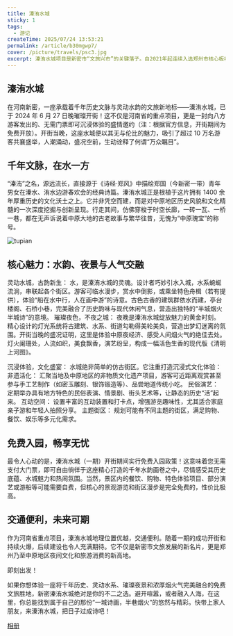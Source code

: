 ```yaml
---
title: 溱洧水城
sticky: 1
tags:
  - 游记
createTime: 2025/07/24 13:53:21
permalink: /article/b30mgwp7/
cover: /picture/travels/psc3.jpg
excerpt: 溱洧水城项目是新密市“文旅兴市”的关键落子。自2021年起连续入选郑州市核心板块、“三个一批”重点项目及城市有机更新项目。下一步，新密市将深入贯彻落实习近平总书记视察河南重要讲话精神，继续坚守“保护优先、科学利用”原则守护古城根脉，同时引入多元业态激发创新活力，凝聚社会各界力量，共同谱写“古今交融、主客共享”的新篇章，把文旅产业打造成支柱、民生、幸福产业。
---
```


<script setup>
import { ref, onMounted } from 'vue'

const list = ref([])

onMounted(() => {


  const mockWallpapers = [

  {
    title: "溱洧水城",
    author: "xiaomi",
    description: "灵动水城，古韵新生",
    date: "2025/07/01 08:30",
    url: "/picture/travels/psc.jpg"
  },
  {
    title: "溱洧水城",
    author: "xiaomi",
    description: "沉浸体验，文化盛宴",
    date: "2025/07/05 18:45",
    url: "/picture/travels/psc2.jpg"
  },
  {
    title: "溱洧水城",
    author: "xiaomi",
    description: "灯火阑珊处，人流如织，美食飘香，演艺纷呈",
    date: "2025/07/10 22:15",
    url: "/picture/travels/psc3.jpg"
  },
  {
    title: "溱洧水城",
    author: "xiaomi",
    description: "亭台楼阁、石桥小巷",
    date: "2025/07/15 14:20",
    url: "/picture/travels/psc4.jpg"
  }
];

// 模拟本地请求
list.value = mockWallpapers.map(item => ({
  title: item.title,
  image: item.url,
  author: item.author,
  description: item.description,
  date: item.date,
  href: item.url
}));
  // const res = await fetch('https://api.pengzhanbo.cn/wallpaper/bing/zh/').then((res) => res.json())
  // list.value = res.map(item => ({
  //   title: item.title,
  //   image: item.url,
  //   author: item.copyright.replace('© ', '').split('/')?.[0].trim(),
  //   description: item.description,
  //   date: item.ssd.replace(/(\d{4})(\d{2})(\d{2})_(\d{2})(\d{2})/, (_, y, m, d, h, mm) => `${y}/${m}/${d} ${h}:${mm}`),
  //   href: item.url
  // }))
})
</script>

## 溱洧水城

在河南新密，一座承载着千年历史文脉与灵动水韵的文旅新地标——溱洧水城，已于 2024 年 6 月 27 日晚璀璨开街！这不仅是河南省的重点项目，更是一封向八方游客发出的、无需门票即可沉浸体验的盛情邀约（注：根据官方信息，开街期间为免费开放）。开街当晚，这座水城便以其无与伦比的魅力，吸引了超过 10 万名游客共襄盛举，人潮涌动，盛况空前，生动诠释了何谓“万众瞩目”。

## 千年文脉，在水一方

“溱洧”之名，源远流长，直接源于《诗经·郑风》中描绘郑国（今新密一带）青年男女在溱水、洧水边游春欢会的经典诗篇。溱洧水城正是根植于这片拥有 1400 余年厚重历史的文化沃土之上。它并非凭空而建，而是对中原地区历史风貌和文化精髓的一次深度挖掘与创新呈现。行走其间，仿佛穿梭于时空长廊，一砖一瓦、一桥一巷，都在无声诉说着中原大地的古老故事与繁华往昔，无愧为“中原瑰宝”的称号。

![tupian](/picture/travels/psc.jpg)

## 核心魅力：水韵、夜景与人气交融

灵动水城，古韵新生：
水，是溱洧水城的灵魂。设计者巧妙引水入城，水系蜿蜒流淌，串联起各个街区。游客可临水漫步，赏水中倒影，或乘坐特色舟楫（若有提供），体验“船在水中行，人在画中游”的诗意。古色古香的建筑群依水而建，亭台楼阁、石桥小巷，完美融合了历史韵味与现代休闲气息，营造出独特的“半城烟火半城诗”的意境。
璀璨夜色，不夜之城：
夜晚是溱洧水城绽放魅力的黄金时刻。精心设计的灯光系统将古建筑、水系、街道勾勒得美轮美奂，营造出梦幻迷离的氛围。开街当晚的盛况证明，这里是体验中原夜经济、感受人间烟火气的绝佳去处。灯火阑珊处，人流如织，美食飘香，演艺纷呈，构成一幅活色生香的现代版《清明上河图》。

沉浸体验，文化盛宴： 水城绝非简单的仿古街区。它注重打造沉浸式文化体验：
非遗活化： 汇聚当地及中原地区的非物质文化遗产项目，游客可近距离观赏甚至参与手工艺制作（如密玉雕刻、银饰锻造等）、品尝地道传统小吃。
民俗演艺： 定期举办具有地方特色的民俗表演、情景剧、街头艺术等，让静态的历史“活”起来。
互动空间： 设置丰富的互动装置和打卡点，增强游览趣味性，尤其适合家庭亲子游和年轻人拍照分享。
主题街区： 规划可能有不同主题的街区，满足购物、餐饮、娱乐等多元化需求。

## 免费入园，畅享无忧

最令人心动的是，溱洧水城（一期）开街期间实行免费入园政策！这意味着您无需支付大门票，即可自由徜徉于这座精心打造的千年水韵画卷之中，尽情感受其历史底蕴、水城魅力和热闹氛围。当然，景区内的餐饮、购物、特色体验项目、部分演艺或游船等可能需要自费，但核心的景观游览和街区漫步是完全免费的，性价比极高。

<ImageCard v-for="item in list" :key="item.image" v-bind="item" />

## 交通便利，未来可期

作为河南省重点项目，溱洧水城地理位置优越，交通便利。随着一期的成功开街和持续火爆，后续建设也令人充满期待。它不仅是新密市文旅发展的新名片，更是郑州乃至中原地区夜间文化和旅游消费的新高地。

即刻出发！

如果你想体验一座将千年历史、灵动水系、璀璨夜景和浓厚烟火气完美融合的免费文旅胜地，新密溱洧水城绝对是你的不二之选。避开喧嚣，或者融入人海，在这里，你总能找到属于自己的那份“一城诗画，半巷烟火”的悠然与精彩。快带上家人朋友，来溱洧水城，把日子过成诗吧！

[相册](https://user.qzone.qq.com/2246663722/photo/V52a3VvK4c9E7h1JZA8j4XRNb40aupBB/)
